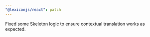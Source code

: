 ```yaml
---
"@lexiconjs/react": patch
---
```


Fixed some Skeleton logic to ensure contextual translation works as expected.
